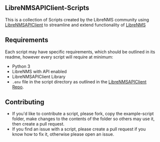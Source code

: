 LibreNMSAPIClient-Scripts
------------
This is a collection of Scripts created by the LibreNMS community using [LibreNMSAPIClient][2] to streamline and extend functionality of [LibreNMS][1]

Requirements
------------
Each script may have specific requirements, which should be outlined in its readme, however every script will require at minimum:
- Python 3
- LibreNMS with API enabled
- LibreNMSAPIClient Library
- `.env` file in the script directory as outlined in the [LibreNMSAPIClient Repo][3].


Contributing 
------------
- If you'd like to contribute a script, please fork, copy the example-script folder, make changes to the contents of the folder so others may use it, then create a pull request.
- If you find an issue with a script, please create a pull request if you know how to fix it, otherwise please open an issue.


[1]: https://github.com/librenms/librenms/tree/master "LibreNMS Project"
[2]: https://github.com/electrocret/LibreNMSAPIClient "LibreNMSAPIClient Project"
[3]: https://github.com/electrocret/LibreNMSAPIClient/blob/main/.env.example "LibreNMSAPIClient .env"
